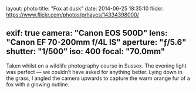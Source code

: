 layout: photo
title: "Fox at dusk"
date: 2014-06-25 18:35:10
flickr: https://www.flickr.com/photos/prhayes/14334398000/

exif: true
camera: "Canon EOS 500D"
lens: "Canon EF 70-200mm f/4L IS"
aperture: "ƒ/5.6"
shutter: "1/500"
iso: 400
focal: "70.0mm"
---

Taken whilst on a wildlife photography course in Sussex. The evening light was perfect — we couldn’t have asked for anything better. Lying down in the grass, I angled the camera upwards to capture the warm orange fur of a fox with a glowing outline.
